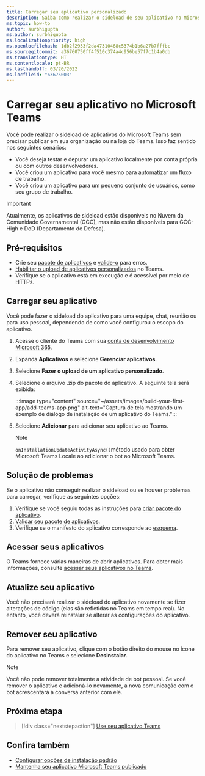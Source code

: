 ```yaml
---
title: Carregar seu aplicativo personalizado
description: Saiba como realizar o sideload de seu aplicativo no Microsoft Teams. O sideload é comum ao testar e depurar um aplicativo durante o desenvolvimento.
ms.topic: how-to
author: surbhigupta
ms.author: surbhigupta
ms.localizationpriority: high
ms.openlocfilehash: 1db2f2933f2da47310468c5374b1b6a27b7fffbc
ms.sourcegitcommit: a36760750ff4f510c374a4c956be57f7c1b4a0db
ms.translationtype: HT
ms.contentlocale: pt-BR
ms.lasthandoff: 03/20/2022
ms.locfileid: "63675003"
---
```

# <a name="upload-your-app-in-microsoft-teams"></a>Carregar seu aplicativo no Microsoft Teams

Você pode realizar o sideload de aplicativos do Microsoft Teams sem precisar publicar em sua organização ou na loja do Teams. Isso faz sentido nos seguintes cenários:

* Você deseja testar e depurar um aplicativo localmente por conta própria ou com outros desenvolvedores.
* Você criou um aplicativo para você mesmo para automatizar um fluxo de trabalho.
* Você criou um aplicativo para um pequeno conjunto de usuários, como seu grupo de trabalho.

> [!IMPORTANT]
> Atualmente, os aplicativos de sideload estão disponíveis no Nuvem da Comunidade Governamental (GCC), mas não estão disponíveis para GCC-High e DoD (Departamento de Defesa).

## <a name="prerequisites"></a>Pré-requisitos

* Crie seu [pacote de aplicativos](~/concepts/build-and-test/apps-package.md) e [valide-o](https://dev.teams.microsoft.com/appvalidation.html) para erros.
* [Habilitar o upload de aplicativos personalizados](~/concepts/build-and-test/prepare-your-o365-tenant.md#enable-custom-teams-apps-and-turn-on-custom-app-uploading) no Teams.
* Verifique se o aplicativo está em execução e é acessível por meio de HTTPs.

## <a name="upload-your-app"></a>Carregar seu aplicativo

Você pode fazer o sideload do aplicativo para uma equipe, chat, reunião ou para uso pessoal, dependendo de como você configurou o escopo do aplicativo.

1. Acesse o cliente do Teams com sua [conta de desenvolvimento Microsoft 365](~/build-your-first-app/build-and-run.md#prerequisites).
1. Expanda **Aplicativos** e selecione **Gerenciar aplicativos**.
1. Selecione **Fazer o upload de um aplicativo personalizado**.
1. Selecione o arquivo .zip do pacote do aplicativo. A seguinte tela será exibida:

    :::image type="content" source="~/assets/images/build-your-first-app/add-teams-app.png" alt-text="Captura de tela mostrando um exemplo de diálogo de instalação de um aplicativo do Teams.":::

1. Selecione **Adicionar** para adicionar seu aplicativo ao Teams.

    > [!NOTE]
    > `onInstallationUpdateActivityAsync()`método usado para obter Microsoft Teams Locale ao adicionar o bot ao Microsoft Teams.

## <a name="troubleshooting"></a>Solução de problemas

Se o aplicativo não conseguir realizar o sideload ou se houver problemas para carregar, verifique as seguintes opções:

1. Verifique se você seguiu todas as instruções para [criar pacote do aplicativo](../../concepts/build-and-test/apps-package.md).
1. [Validar seu pacote de aplicativos](https://dev.teams.microsoft.com/appvalidation.html).
1. Verifique se o manifesto do aplicativo corresponde ao [esquema](../../resources/schema/manifest-schema.md).

## <a name="access-your-app"></a>Acessar seus aplicativos

O Teams fornece várias maneiras de abrir aplicativos. Para obter mais informações, consulte [acessar seus aplicativos no Teams](https://support.microsoft.com/office/access-your-apps-in-teams-0758cb09-9e85-40e7-a974-51df7734646a).

## <a name="update-your-app"></a>Atualize seu aplicativo

Você não precisará realizar o sideload do aplicativo novamente se fizer alterações de código (elas são refletidas no Teams em tempo real). No entanto, você deverá reinstalar se alterar as configurações do aplicativo.

## <a name="remove-your-app"></a>Remover seu aplicativo

Para remover seu aplicativo, clique com o botão direito do mouse no ícone do aplicativo no Teams e selecione **Desinstalar**.

> [!NOTE]
> Você não pode remover totalmente a atividade de bot pessoal. Se você remover o aplicativo e adicioná-lo novamente, a nova comunicação com o bot acrescentará à conversa anterior com ele.

## <a name="next-step"></a>Próxima etapa

> [!div class="nextstepaction"]
> [Use seu aplicativo Teams](https://support.microsoft.com/office/apps-and-services-cc1fba57-9900-4634-8306-2360a40c665b)

## <a name="see-also"></a>Confira também

* [Configurar opções de instalação padrão](~/concepts/deploy-and-publish/add-default-install-scope.md)
* [Mantenha seu aplicativo Microsoft Teams publicado](~/concepts/deploy-and-publish/appsource/post-publish/overview.md)
